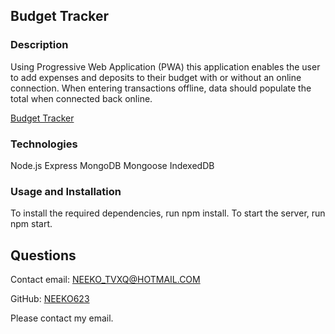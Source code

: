 ## Budget Tracker

### Description

Using Progressive Web Application (PWA) this application enables the user to add expenses and deposits to their budget with or without an online connection. When entering transactions offline, data should populate the total when connected back online.

[Budget Tracker]()

### Technologies
Node.js
Express
MongoDB
Mongoose
IndexedDB

### Usage and Installation

To install the required dependencies, run npm install.
To start the server, run npm start. 

## Questions
Contact email: NEEKO_TVXQ@HOTMAIL.COM

GitHub: [NEEKO623](https://github.com/NEEKO623)

Please contact my email.